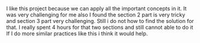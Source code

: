 I like this project because we can apply all the important concepts in it.
It was very challenging for me also
I found the section 2 part is very tricky  and section 3 part very challenging. Still i do not how to find the solution for that.
I really spent 4 hours for that two sections and still cannot able to do it
If I do more similar practices like this i think it would help.
